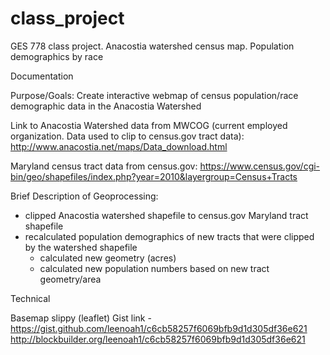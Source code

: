 # class_project
GES 778 class project.  Anacostia watershed census map. Population demographics by race


Documentation

Purpose/Goals: Create interactive webmap of census population/race demographic data in the Anacostia Watershed

Link to Anacostia Watershed data from MWCOG (current employed organization.  Data used to clip to census.gov tract data): http://www.anacostia.net/maps/Data_download.html

Maryland census tract data from census.gov: https://www.census.gov/cgi-bin/geo/shapefiles/index.php?year=2010&layergroup=Census+Tracts

Brief Description of Geoprocessing:
- clipped Anacostia watershed shapefile to census.gov Maryland tract shapefile
- recalculated population demographics of new tracts that were clipped by the watershed shapefile 
    - calculated new geometry (acres)
    - calculated new population numbers based on new tract geometry/area
    
    
Technical

Basemap slippy (leaflet) Gist link  - https://gist.github.com/leenoah1/c6cb58257f6069bfb9d1d305df36e621
                                        http://blockbuilder.org/leenoah1/c6cb58257f6069bfb9d1d305df36e621

